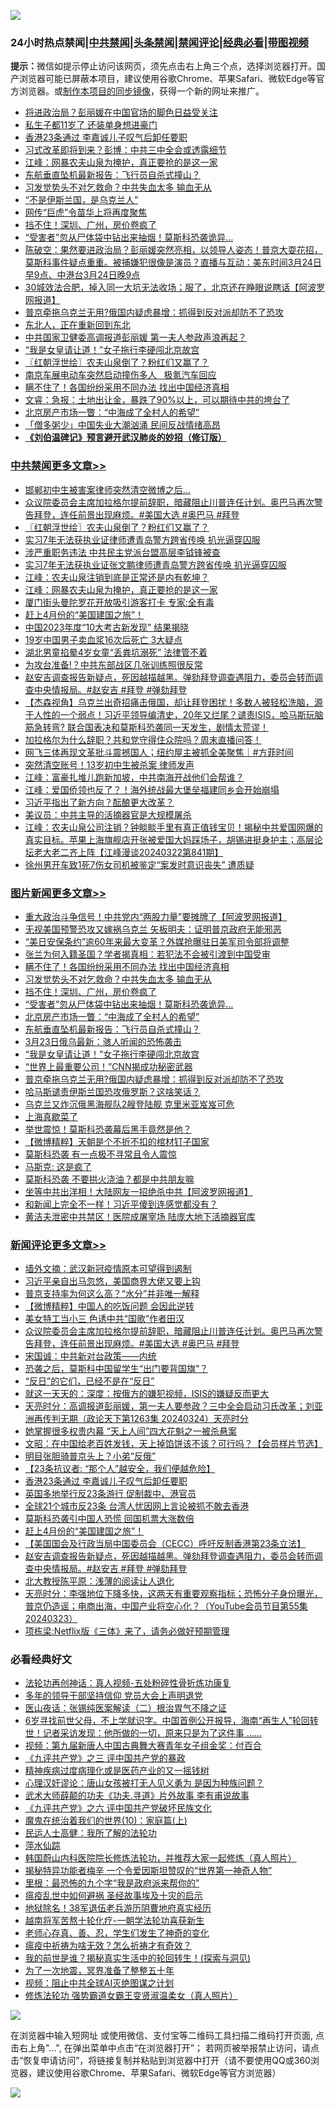 ![](https://raw.githubusercontent.com/jsvpn/jsproxy/dev/64photo/fqnews-qr.jpg)

<div id="tt">
<h3>24小时热点禁闻|<a href="#%E4%B8%AD%E5%85%B1%E7%A6%81%E9%97%BB%E6%9B%B4%E5%A4%9A%E6%96%87%E7%AB%A0">中共禁闻</a>|<a href="#%E5%9B%BE%E7%89%87%E6%96%B0%E9%97%BB%E6%9B%B4%E5%A4%9A%E6%96%87%E7%AB%A0">头条禁闻</a>|<a href="#%E6%96%B0%E9%97%BB%E8%AF%84%E8%AE%BA%E6%9B%B4%E5%A4%9A%E6%96%87%E7%AB%A0">禁闻评论|<a href="#%E5%BF%85%E7%9C%8B%E7%BB%8F%E5%85%B8%E5%A5%BD%E6%96%87">经典必看</a>|<a href="https://9290254.xyz/3" target="_blank">带图视频</a></h3>
<div><b>提示：</b>微信如提示停止访问该网页，须先点击右上角三个点，选择浏览器打开。国产浏览器可能已屏蔽本项目，建议使用谷歌Chrome、苹果Safari、微软Edge等官方浏览器。或<a href="%E5%88%B6%E4%BD%9Cgit%E7%A6%81%E9%97%BB%E9%95%9C%E5%83%8F.md">制作本项目的同步镜像</a>，获得一个新的网址来推广。</div>
<ul>

<li><a href="/cnnews/20240324/2016798.md">将进政治局？彭丽媛在中国官场的脚色日益受关注</a></li>
<li><a href="/yule/20240324/2016814.md">私生子都11岁了 还装单身想进豪门</a></li>
<li><a href="/comments/20240324/2016811.md">香港23条通过 李嘉诚儿子叹气后卸任要职</a></li>
<li><a href="/baitai/20240325/2016893.md">习式改革即将到来？彭博：中共三中全会或透露细节</a></li>
<li><a href="/cbnews/20240324/2016829.md">江峰：网暴农夫山泉为掩护，真正要抢的是这一家</a></li>
<li><a href="/topimagenews/20240325/2016910.md">东航垂直坠机最新报告：飞行员自杀式撞山？</a></li>
<li><a href="/topimagenews/20240325/2016964.md">习发觉势头不对乞救命？中共失血太多 输血无从</a></li>
<li><a href="/worldnews/20240324/2016803.md">“不是伊斯兰国，是乌克兰人”</a></li>
<li><a href="/sohnews/20240324/2016849.md">网传“巨虎”令苗华上将再度聚焦</a></li>
<li><a href="/topimagenews/20240325/2016953.md">挡不住！深圳、广州，房价卷疯了</a></li>
<li><a href="/topimagenews/20240325/2016925.md">“受害者”忽从尸体袋中钻出来抽烟！莫斯科恐袭诡异…</a></li>
<li><a href="/sohnews/20240324/2016821.md">陈破空：果然要进政治局？彭丽媛突然亮相，以领导人姿态！普京大耍花招，莫斯科事件疑点重重。被捕嫌犯很像是演员？直播与互动：美东时间3月24日早9点、中港台3月24日晚9点</a></li>
<li><a href="/cnnews/20240325/2016897.md">30城效法合肥，掉入同一大坑无法收场；服了，北京还在睁眼说瞎话【阿波罗网报道】</a></li>
<li><a href="/topimagenews/20240324/2016818.md">普京牵拖乌克兰无用?俄国内疑虑暴增：抓得到反对派却防不了恐攻</a></li>
<li><a href="/finance/20240325/2016954.md">东北人，正在重新回到东北</a></li>
<li><a href="/baitai/20240324/2016852.md">中共国家卫健委高调报道彭丽媛 第一夫人参政声浪再起？</a></li>
<li><a href="/topimagenews/20240325/2016905.md">“我是女皇请让道！”女子拖行李硬闯北京故宫</a></li>
<li><a href="/cbnews/20240325/2016981.md">〖红朝浮世绘〗农夫山泉倒了？粉红们又赢了？</a></li>
<li><a href="/headline/20240325/2016879.md">南京车展电动车突然启动撞伤多人   极氪汽车回应</a></li>
<li><a href="/topimagenews/20240325/2016986.md">瞒不住了！各国纷纷采用不同办法 找出中国经济真相</a></li>
<li><a href="/sohnews/20240324/2016819.md">文睿：急报：土地出让金，暴跌了90%以上，可以期待中共的垮台了</a></li>
<li><a href="/topimagenews/20240325/2016918.md">北京房产市场一瞥：“中海成了全村人的希望”</a></li>
<li><a href="/baitai/20240324/2016843.md">「僧多粥少」中国失业大潮汹涌 民间反战情绪高昂</a></li>
<li><b><a href="/comments/20200207/1272816.md" target="_blank">《刘伯温碑记》预言避开武汉肺炎的妙招（修订版）</a></b></li>
</ul>
</div>

<div class="catlist">
<h3><a href="/cbnews/" target="_blank">中共禁闻</a><span><a href="/cbnews/" target="_blank" rel="nofollow">更多文章>></a></span></h3>
<ul>
<li><a href="/cbnews/20240325/2017015.md" target="_blank">邯郸初中生被害案律师突然清空微博之后…</a></li>
<li><a href="/comments/20240325/2016984.md" target="_blank">众议院委员会主席加拉格尔提前辞职，暗藏阻止川普连任计划。奥巴马再次警告拜登，连任前景出现麻烦。#美国大选 #奥巴马 #拜登</a></li>
<li><a href="/cbnews/20240325/2016981.md" target="_blank">〖红朝浮世绘〗农夫山泉倒了？粉红们又赢了？</a></li>
<li><a href="/cbnews/20240325/2016870.md" target="_blank">实习7年无法获执业证律师遭青岛警方跨省传唤 扒光逼穿囚服</a></li>
<li><a href="/cbnews/20240325/2016867.md" target="_blank">涉严重职务违法 中共民主党派台盟高层李钺锋被查</a></li>
<li><a href="/cbnews/20240324/2016866.md" target="_blank">实习7年无法获执业证张文鹏律师遭青岛警方跨省传唤 扒光逼穿囚服</a></li>
<li><a href="/cbnews/20240324/2016855.md" target="_blank">江峰：农夫山泉注销到底是正常还是内有乾坤？</a></li>
<li><a href="/cbnews/20240324/2016829.md" target="_blank">江峰：网暴农夫山泉为掩护，真正要抢的是这一家</a></li>
<li><a href="/cbnews/20240324/2016772.md" target="_blank">厦门街头曼陀罗花开放吸引游客打卡 专家:全有毒</a></li>
<li><a href="/comments/20240324/2016757.md" target="_blank">赶上4月份的“美国建国之旅”！</a></li>
<li><a href="/cbnews/20240324/2016721.md" target="_blank">中国2023年度“10大考古新发现” 结果揭晓</a></li>
<li><a href="/cbnews/20240324/2016714.md" target="_blank">19岁中国男子卖血浆16次后死亡 3大疑点</a></li>
<li><a href="/cbnews/20240324/2016699.md" target="_blank">湖北男童掐晕4岁女童“丢粪坑溺死” 法律管不着</a></li>
<li><a href="/cbnews/20240324/2016686.md" target="_blank">为攻台准备!？中共东部战区几张训练照很反常</a></li>
<li><a href="/comments/20240324/2016685.md" target="_blank">赵安吉调查报告新疑点，死因越描越黑。弹劾拜登调查遇阻力，委员会转而调查中央情报局。#赵安吉 #拜登 #弹劾拜登</a></li>
<li><a href="/comments/20240324/2016651.md" target="_blank">【杰森视角】乌克兰出奇招痛击俄国，却让拜登困扰！多数人被轻松洗脑，源于人性的一个弱点！习近平领导编清史，20年又烂尾？谴责ISIS，哈马斯玩脑筋急转弯? 联合国表决和莫斯科恐袭同一天发生，剧情太荒谬！</a></li>
<li><a href="/comments/20240324/2016649.md" target="_blank">加拉格尔为什么辞职？共和党守得住众院吗？周末直播问答！</a></li>
<li><a href="/comments/20240324/2016607.md" target="_blank">网飞三体再现文革批斗震撼国人；纽约屋主被抓全美聚焦｜#方菲时间</a></li>
<li><a href="/cbnews/20240324/2016584.md" target="_blank">突然清空账号！13岁初中生被杀案 律师发声</a></li>
<li><a href="/cbnews/20240324/2016581.md" target="_blank">江峰：富豪扎堆儿跑新加坡，中共南海开战他们会帮谁？</a></li>
<li><a href="/cbnews/20240324/2016538.md" target="_blank">江峰：爱国侨领也反了？！海外统战最大堡垒福建同乡会开始崩塌</a></li>
<li><a href="/cbnews/20240323/2016435.md" target="_blank">习近平指出了新方向？酝酿更大改革？</a></li>
<li><a href="/cbnews/20240323/2016393.md" target="_blank">美议员：中共主导的活摘器官是大规模屠杀</a></li>
<li><a href="/cbnews/20240323/2016385.md" target="_blank">江峰：农夫山泉公司注销？钟睒睒手里有真正值钱宝贝！揭秘中共爱国网爆的真实目标。苹果上海旗舰店开张被爱国大妈踩场子，胡锡进挺身护主；高层论坛老大老二齐上阵【江峰漫谈20240322第841期】</a></li>
<li><a href="/cbnews/20240323/2016369.md" target="_blank">徐州男开车致1死7伤女司机被鉴定“案发时意识丧失” 遭质疑</a></li>

</ul>
</div>
<div class="catlist">
<h3><a href="/topimagenews/" target="_blank">图片新闻</a><span><a href="/topimagenews/" target="_blank" rel="nofollow">更多文章>></a></span></h3>
<ul>
<li><a href="/topimagenews/20240325/2017050.md" target="_blank">重大政治斗争信号！中共党内“两股力量”要摊牌了【阿波罗网报道】</a></li>
<li><a href="/topimagenews/20240325/2017034.md" target="_blank">无视美国预警恐攻又嫁祸乌克兰 矢板明夫：证明普京政府无能邪恶</a></li>
<li><a href="/topimagenews/20240325/2017033.md" target="_blank">“美日安保条约”逾60年来最大变革？外媒抢曝驻日美军司令部将调整</a></li>
<li><a href="/topimagenews/20240325/2017014.md" target="_blank">张兰为何入籍圣国？学者揭真相：若犯法不会被引渡到中国受审</a></li>
<li><a href="/topimagenews/20240325/2016986.md" target="_blank">瞒不住了！各国纷纷采用不同办法 找出中国经济真相</a></li>
<li><a href="/topimagenews/20240325/2016964.md" target="_blank">习发觉势头不对乞救命？中共失血太多 输血无从</a></li>
<li><a href="/topimagenews/20240325/2016953.md" target="_blank">挡不住！深圳、广州，房价卷疯了</a></li>
<li><a href="/topimagenews/20240325/2016925.md" target="_blank">“受害者”忽从尸体袋中钻出来抽烟！莫斯科恐袭诡异…</a></li>
<li><a href="/topimagenews/20240325/2016918.md" target="_blank">北京房产市场一瞥：“中海成了全村人的希望”</a></li>
<li><a href="/topimagenews/20240325/2016910.md" target="_blank">东航垂直坠机最新报告：飞行员自杀式撞山？</a></li>
<li><a href="/topimagenews/20240325/2016909.md" target="_blank">3月23日俄乌最新：骇人听闻的恐怖袭击</a></li>
<li><a href="/topimagenews/20240325/2016905.md" target="_blank">“我是女皇请让道！”女子拖行李硬闯北京故宫</a></li>
<li><a href="/topimagenews/20240325/2016901.md" target="_blank">“世界上最重要公司！”CNN揭成功秘密武器</a></li>
<li><a href="/topimagenews/20240324/2016818.md" target="_blank">普京牵拖乌克兰无用?俄国内疑虑暴增：抓得到反对派却防不了恐攻</a></li>
<li><a href="/topimagenews/20240324/2016817.md" target="_blank">哈马斯谴责伊斯兰国恐攻俄罗斯？这啥笑话？</a></li>
<li><a href="/topimagenews/20240324/2016816.md" target="_blank">乌克兰又炸沉俄黑海舰队2艘登陆舰 克里米亚岌岌可危</a></li>
<li><a href="/topimagenews/20240324/2016703.md" target="_blank">上海真歇菜了</a></li>
<li><a href="/topimagenews/20240324/2016702.md" target="_blank">举世震惊！莫斯科恐袭幕后黑手竟然是他？</a></li>
<li><a href="/topimagenews/20240324/2016698.md" target="_blank">【微博精粹】天朝是个不折不扣的棺材钉子国家</a></li>
<li><a href="/topimagenews/20240324/2016661.md" target="_blank">莫斯科恐袭 有一点极不寻常且令人震惊</a></li>
<li><a href="/topimagenews/20240324/2016644.md" target="_blank">马斯克: 这是疯了</a></li>
<li><a href="/topimagenews/20240324/2016643.md" target="_blank">莫斯科恐袭 不要拱火浇油？都是中共朋友嘛</a></li>
<li><a href="/topimagenews/20240324/2016642.md" target="_blank">坐等中共出洋相！大陆网友一招绝杀中共【阿波罗网报道】</a></li>
<li><a href="/topimagenews/20240324/2016635.md" target="_blank">和新闻上完全不一样！习近平傻到连感觉都没有？</a></li>
<li><a href="/topimagenews/20240324/2016601.md" target="_blank">黄洁夫泄密中共禁区！医院成屠宰场 陆庞大地下活摘器官库</a></li>

</ul>
</div>
<div class="catlist">
<h3><a href="/comments/" target="_blank">新闻评论</a><span><a href="/comments/" target="_blank" rel="nofollow">更多文章>></a></span></h3>
<ul>
<li><a href="/comments/20240325/2017039.md" target="_blank">墙外文摘：武汉新冠疫情原本可望得到遏制</a></li>
<li><a href="/comments/20240325/2017038.md" target="_blank">习近平亲自出马忽悠，美国商界大佬又要上钩</a></li>
<li><a href="/comments/20240325/2017010.md" target="_blank">普京支持率为何这么高？“水分”并非唯一解释</a></li>
<li><a href="/comments/20240325/2016988.md" target="_blank">【微博精粹】中国人的吃饭问题 会因此逆转</a></li>
<li><a href="/comments/20240325/2016987.md" target="_blank">美女特工当小三 色诱中共“国歌”作者田汉</a></li>
<li><a href="/comments/20240325/2016984.md" target="_blank">众议院委员会主席加拉格尔提前辞职，暗藏阻止川普连任计划。奥巴马再次警告拜登，连任前景出现麻烦。#美国大选 #奥巴马 #拜登</a></li>
<li><a href="/comments/20240325/2016979.md" target="_blank">宋国诚：中共新对台政策——内统</a></li>
<li><a href="/comments/20240325/2016978.md" target="_blank">恐袭之后，莫斯科中国留学生“出门要背国旗”？</a></li>
<li><a href="/comments/20240325/2016977.md" target="_blank">“反日”的它们，已经不是在“反日”</a></li>
<li><a href="/comments/20240325/2016976.md" target="_blank">就这一天天的：深度：按俄方的嫌犯视频，ISIS的嫌疑反而更大</a></li>
<li><a href="/comments/20240325/2016942.md" target="_blank">天亮时分：高调报道彭丽媛，第一夫人要参政？三中全会启动习氏改革；刘亚洲再传判无期（政论天下第1263集 20240324）天亮时分</a></li>
<li><a href="/comments/20240325/2016927.md" target="_blank">她掌握很多权贵内幕 “天上人间”四大花魁之一被杀悬案</a></li>
<li><a href="/comments/20240325/2016917.md" target="_blank">文昭：在中国给老百姓发钱，天上掉馅饼该不该？可行吗？【会员样片节选】</a></li>
<li><a href="/comments/20240325/2016902.md" target="_blank">明目张胆骑普京头上？小弟“反俄”</a></li>
<li><a href="/comments/20240325/2016891.md" target="_blank">【23条抗议者: “那个人”越安全，我们便越危险】</a></li>
<li><a href="/comments/20240324/2016811.md" target="_blank">香港23条通过 李嘉诚儿子叹气后卸任要职</a></li>
<li><a href="/comments/20240324/2016810.md" target="_blank">英国多地举行反23条游行 促制裁中、港官员</a></li>
<li><a href="/comments/20240324/2016809.md" target="_blank">全球21个城市反23条 台湾人忧因网上言论被抓不敢去香港</a></li>
<li><a href="/comments/20240324/2016808.md" target="_blank">莫斯科恐袭引中国人恐慌 回国机票大涨数倍</a></li>
<li><a href="/comments/20240324/2016757.md" target="_blank">赶上4月份的“美国建国之旅”！</a></li>
<li><a href="/comments/20240324/2016754.md" target="_blank">【美国国会及行政当局中国委员会（CECC）呼吁反制香港第23条立法】</a></li>
<li><a href="/comments/20240324/2016685.md" target="_blank">赵安吉调查报告新疑点，死因越描越黑。弹劾拜登调查遇阻力，委员会转而调查中央情报局。#赵安吉 #拜登 #弹劾拜登</a></li>
<li><a href="/comments/20240324/2016678.md" target="_blank">北大教授陈平原：浅薄的阅读让人退化</a></li>
<li><a href="/comments/20240324/2016675.md" target="_blank">天亮时分：李强地位下降多快，这两天有重要观察指标；恐怖分子身份曝光，普京仍造谣；电商出海，中国产业将空心化？（YouTube会员节目第55集 20240323）</a></li>
<li><a href="/comments/20240324/2016670.md" target="_blank">项栋梁:Netflix版《三体》来了，请务必做好预期管理</a></li>

</ul>
</div>

<div class="catlist">
<h3>必看经典好文</h3>
<ul>
<li><a href="/comments/20190516/1128964.md" target="_blank">法轮功再创神话：真人视频-五处粉碎性骨折炼功康复</a></li>
<li><a href="/comments/20210307/1500218.md" target="_blank">多年的领导干部坚持信仰 党员大会上声明退党</a></li>
<li><a href="/comments/20231220/1976683.md" target="_blank">医山夜话：张锡纯医案解读（二）根治胃气不降之证</a></li>
<li><a href="/comments/20210716/1588420.md" target="_blank">6岁寻找前世父母，不上学就识字。中国首例公开报导，海南“再生人”轮回转世！记者采访发现：他所做的一切，原来只是为了这件事 &#8230;&#8230;</a></li>
<li><a href="/comments/20220518/1734456.md" target="_blank">视频：第九届新唐人中国古典舞大赛青年女子组金奖：付百合</a></li>
<li><a href="/bookonline/20131116/201054.md" target="_blank">《九评共产党》之三 评中国共产党的暴政</a></li>
<li><a href="/lifebaike/20230911/1932098.md" target="_blank">精神疾病过度病理化或是医药产业的又一摇钱树</a></li>
<li><a href="/comments/20220614/1745276.md" target="_blank">心理汉奸谬论：唐山女孩被打无人见义勇为 是因为种族问题？</a></li>
<li><a href="/topimagenews/20181117/1032655.md" target="_blank">武术大师薛颠的功夫《功夫.寻道》片外故事 李有甫说故事</a></li>
<li><a href="/bookonline/20131116/201050.md" target="_blank">《九评共产党》之六 评中国共产党破坏民族文化</a></li>
<li><a href="/topimagenews/20180529/950153.md" target="_blank">魔鬼在统治着我们的世界(10)：家庭篇(上)</a></li>
<li><a href="/ccpdope/20200729/1369047.md" target="_blank">民运人士高健：我所了解的法轮功</a></li>
<li><a href="/cbnews/20210809/1603030.md" target="_blank">萍水仙踪</a></li>
<li><a href="/comments/20211216/1666206.md" target="_blank">韩国蔚山内科医院院长修炼法轮功，并推荐大家一起修炼（真人照片）</a></li>
<li><a href="/cnnews/20210317/1506463.md" target="_blank">揭秘特异功能者梅辛 一个令爱因斯坦赞叹的“世界第一神奇人物”</a></li>
<li><a href="/lifebaike/20210115/1468011.md" target="_blank">里根：最恐怖的九个字“我是政府派来帮你的”</a></li>
<li><a href="/comments/20200618/1346823.md" target="_blank">瘟疫乱世中如何避祸 圣经故事埃及十灾的启示</a></li>
<li><a href="/cbnews/20200531/1337381.md" target="_blank">地狱除名！38军退伍老兵游历阴曹地府真实经历</a></li>
<li><a href="/comments/20200123/1263458.md" target="_blank">越南将军苦熬十轮化疗-一朝学法轮功喜获新生</a></li>
<li><a href="/cbnews/20211221/1668847.md" target="_blank">老师心存真、善、忍，学生们发生了神奇的变化</a></li>
<li><a href="/comments/20200502/1322275.md" target="_blank">瘟疫中祈祷为啥无效？怎么祈祷才有奇效？</a></li>
<li><a href="/comments/20200715/1359453.md" target="_blank">我的前世是谁？揭秘真实生活中的轮回转生！(探索与洞见)</a></li>
<li><a href="/cbnews/20200309/948043.md" target="_blank">为了一次地震，冥界准备了整整五十年</a></li>
<li><a href="/comments/20201221/1451945.md" target="_blank">视频：阻止中共全球AI灭绝图谋之计划</a></li>
<li><a href="/cbnews/20211127/1658400.md" target="_blank">修炼法轮功 强势霸道女霸王变贤淑温柔女（真人照片）</a></li>

</ul>
</div>

![](https://raw.githubusercontent.com/jsvpn/jsproxy/dev/64photo/fqnews-qr.jpg)

在浏览器中输入短网址 或使用微信、支付宝等二维码工具扫描二维码打开页面, 点击右上角"...", 在弹出菜单中点击“在浏览器打开”； 若网页被举报禁止访问，请点击“恢复申请访问”，将链接复制并粘贴到浏览器中打开（请不要使用QQ或360浏览器，建议使用谷歌Chrome、苹果Safari、微软Edge等官方浏览器）

![](https://raw.githubusercontent.com/jsvpn/jsproxy/dev/64photo/wx.jpg)